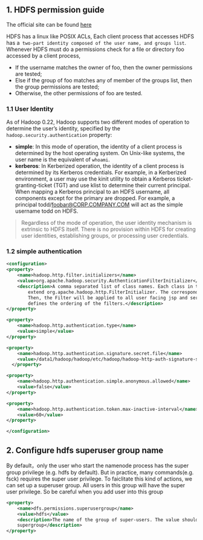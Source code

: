 
## 1. HDFS permission guide
The official site can be found [here](https://hadoop.apache.org/docs/stable/hadoop-project-dist/hadoop-hdfs/HdfsPermissionsGuide.html)

HDFS has a linux like POSIX ACLs, Each client process that accesses HDFS has a` two-part identity composed of the user name, and groups list`. 
Whenever HDFS must do a permissions check for a file or directory foo accessed by a client process,

- If the username matches the owner of foo, then the owner permissions are tested;
- Else if the group of foo matches any of member of the groups list, then the group permissions are tested;
- Otherwise, the other permissions of foo are tested.

### 1.1 User Identity
As of Hadoop 0.22, Hadoop supports two different modes of operation to determine the user’s identity, specified by the 
`hadoop.security.authentication` property:

- **simple**: In this mode of operation, the identity of a client process is determined by the host operating 
            system. On Unix-like systems, the user name is the equivalent of `whoami`.
- **kerberos**: In Kerberized operation, the identity of a client process is determined by its Kerberos credentials. 
           For example, in a Kerberized environment, a user may use the kinit utility to obtain a Kerberos 
           ticket-granting-ticket (TGT) and use klist to determine their current principal. When mapping a Kerberos 
           principal to an HDFS username, all components except for the primary are dropped. For example, a 
          principal todd/foobar@CORP.COMPANY.COM will act as the simple username todd on HDFS.

> Regardless of the mode of operation, the user identity mechanism is extrinsic to HDFS itself. There is no provision within HDFS for creating user identities, establishing groups, or processing user credentials.

### 1.2 simple authentication

```xml
<configuration>
<property>
	<name>hadoop.http.filter.initializers</name>
	<value>org.apache.hadoop.security.AuthenticationFilterInitializer</value>
	<description>A comma separated list of class names. Each class in the list must 
        extend org.apache.hadoop.http.FilterInitializer. The corresponding Filter will be initialized. 
        Then, the Filter will be applied to all user facing jsp and servlet web pages. The ordering of the list 
        defines the ordering of the filters.</description>
</property>

<property>
    <name>hadoop.http.authentication.type</name>
    <value>simple</value>
</property>

<property>
    <name>hadoop.http.authentication.signature.secret.file</name>
    <value>/data1/hadoop/hadoop/etc/hadoop/hadoop-http-auth-signature-secret</value>
  </property>

<property>
    <name>hadoop.http.authentication.simple.anonymous.allowed</name>
    <value>false</value>
</property>

<property>
    <name>hadoop.http.authentication.token.max-inactive-interval</name>
    <value>60</value>
</property>

</configuration>
```


## 2. Configure hdfs superuser group name

By default，only the user who start the namenode process has the super group privilege (e.g. hdfs by default).
But in practice, many commands(e.g. fsck) requires the super user privilege. To faiclitate this kind of actions,
we can set up a superuser group. All users in this group will have the super user privilege. So be careful when you
add user into this group
```xml
<property>
    <name>dfs.permissions.superusergroup</name>
    <value>hdfs</value>
    <description>The name of the group of super-users. The value should be a single group name. Default value is
    supergroup</description>
</property>
```